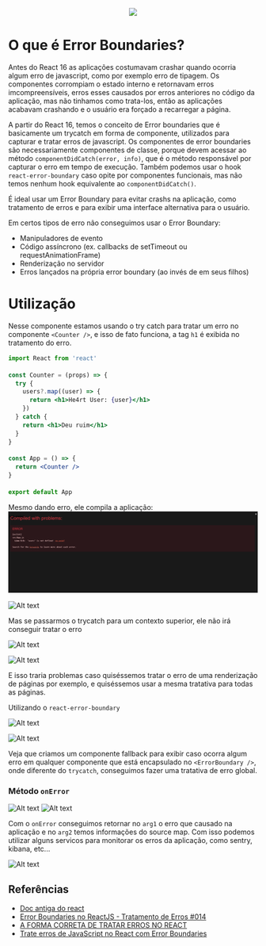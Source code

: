<p align="center">
<a href="https://github.com/he4rt/4noobs" target="_blank">
<img src="../../assets/global/header-4noobs.svg">
</a>
</p>

# O que é Error Boundaries?

Antes do React 16 as aplicações costumavam crashar quando ocorria algum erro de javascript, como por exemplo erro de tipagem. Os componentes corrompiam o estado interno e retornavam erros imcompreensíveis, erros esses causados por erros anteriores no código da aplicação, mas não tinhamos como trata-los, então as aplicações acabavam crashando e o usuário era forçado a recarregar a página.

A partir do React 16, temos o conceito de Error boundaries que é basicamente um trycatch em forma de componente, utilizados para capturar e tratar erros de javascript. Os componentes de error boundaries são necessariamente componentes de classe, porque devem acessar ao método `componentDidCatch(error, info)`, que é o método responsável por capturar o erro em tempo de execução. Também podemos usar o hook `react-error-boundary` caso opite por componentes funcionais, mas não temos nenhum hook equivalente ao `componentDidCatch()`.

É ideal usar um Error Boundary para evitar crashs na aplicação, como tratamento de erros e para exibir uma interface alternativa para o usuário.

Em certos tipos de erro não conseguimos usar o Error Boundary:

- Manipuladores de evento
- Código assíncrono (ex. callbacks de setTimeout ou requestAnimationFrame)
- Renderização no servidor
- Erros lançados na própria error boundary (ao invés de em seus filhos)

# Utilização

Nesse componente estamos usando o try catch para tratar um erro no componente `<Counter />`, e isso de fato funciona, a tag `h1` é exibida no tratamento do erro.

```jsx
import React from 'react'

const Counter = (props) => {
  try {
    users?.map((user) => {
      return <h1>He4rt User: {user}</h1>
    })
  } catch {
    return <h1>Deu ruim</h1>
  }
}

const App = () => {
  return <Counter />
}

export default App
```

Mesmo dando erro, ele compila a aplicação:
![Alt text](../../assets/error-boundaries-1.png)

![Alt text](image-3.png)

Mas se passarmos o trycatch para um contexto superior, ele não irá conseguir tratar o erro

![Alt text](image-4.png)

![Alt text](image-5.png)

E isso traria problemas caso quiséssemos tratar o erro de uma renderização de páginas por exemplo, e quiséssemos usar a mesma tratativa para todas as páginas.

Utilizando o `react-error-boundary`

![Alt text](image-6.png)

![Alt text](image-7.png)

Veja que criamos um componente fallback para exibir caso ocorra algum erro em qualquer componente que está encapsulado no `<ErrorBoundary />`, onde diferente do `trycatch`, conseguimos fazer uma tratativa de erro global.

### Método `onError`

![Alt text](image-8.png)
![Alt text](image-9.png)

Com o `onError` conseguimos retornar no `arg1` o erro que causado na aplicação e no `arg2` temos informações do source map. Com isso podemos utilizar alguns servicos para monitorar os erros da aplicação, como sentry, kibana, etc...

![Alt text](image-10.png)

## Referências

- [Doc antiga do react](https://pt-br.legacy.reactjs.org/docs/error-boundaries.html)
- [Error Boundaries no ReactJS - Tratamento de Erros #014](https://www.youtube.com/watch?v=6FRzHRoZmG8&ab_channel=Jo%C3%A3oBibiano)
- [A FORMA CORRETA DE TRATAR ERROS NO REACT](https://youtu.be/cV4JswN3L24)
- [Trate erros de JavaScript no React com Error Boundaries](https://youtu.be/vfwbOgpSvQA)
